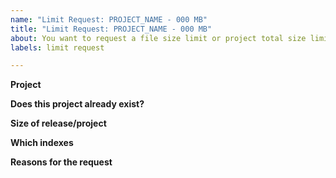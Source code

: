 ```yaml
---
name: "Limit Request: PROJECT_NAME - 000 MB"
title: "Limit Request: PROJECT_NAME - 000 MB"
about: You want to request a file size limit or project total size limit increase
labels: limit request

---
```


<!--
If you can't upload your project's release to PyPI because you're hitting the
upload file size limit or the project total size limit, we can sometimes increase your limit.


If you're hitting the upload file size limit, make sure you've uploaded at least one release for the project that's under the
limit (a developmental release version number is fine).


-->

**Project**
<!--
Provide the name of the package and a link to its
PyPI page, i.e. https://pypi.org/project/<PROJECT>

Please update "PROJECT_NAME" in the issue title as well.
-->

**Does this project already exist?**
<!--
This project MUST EXIST for an increased limit to be set. You can create an
empty 0.0.0 release and delete it immediately if it doesn't already exist.
-->

**Size of release/project**
<!--
The size of your release, in megabytes, that is above the limit.

If you're hitting the upload file size limit, please update the size of your release from "000 MB" in the title. 

If you're hitting the total project size limit, please update the size of your project from "000 MB" in the title. 
-->

**Which indexes**
<!--
Which index/indexes you need the increase for (PyPI, Test PyPI, or both)
-->

**Reasons for the request**
<!--
A description of the project, and the reason for the additional size.

If you expect your release sizes/total project size to increase in the future, mention it here.
-->
